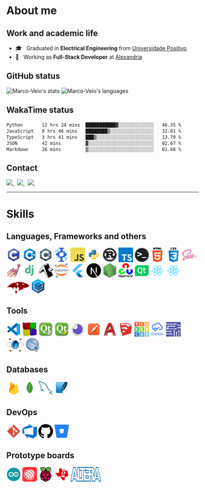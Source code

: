 # About me
## Work and academic life
- 🎓 &nbsp; Graduated in **Electrical Engineering** from <a href="https://www.up.edu.br/">Universidade Positivo</a>
- 💼 &nbsp; Working as **Full-Stack Developer** at <a href="https://alexandria.solar/">Alexandria</a>

## GitHub status
![Marco-Veio's stats](https://github-readme-stats.vercel.app/api?username=marco-veio&show_icons=true&theme=tokyonight&cache_seconds=1800&hide_border=true&include_all_commits=true&count_private=true)
![Marco-Veio's languages](https://github-readme-stats.vercel.app/api/top-langs/?username=marco-veio&hide_border=true&layout=compact&langs_count=16&theme=tokyonight)

## WakaTime status
<!--START_SECTION:waka-->
```text
Python       12 hrs 24 mins  ███████████▓░░░░░░░░░░░░░   46.35 % 
JavaScript   8 hrs 46 mins   ████████▒░░░░░░░░░░░░░░░░   32.81 % 
TypeScript   3 hrs 41 mins   ███▒░░░░░░░░░░░░░░░░░░░░░   13.79 % 
JSON         42 mins         ▓░░░░░░░░░░░░░░░░░░░░░░░░   02.67 % 
Markdown     26 mins         ▒░░░░░░░░░░░░░░░░░░░░░░░░   01.68 % 
```
<!--END_SECTION:waka-->

## Contact
<a href="https://github.com/Marco-Veio" title="GitHub">
  <img height=25 src="https://img.shields.io/github/followers/Marco-Veio?label=follow&style=social" />
</a>
&nbsp;
<a href="https://mail.google.com/mail/u/0/?fs=1&to=marco_a_thomaz@hotmail.com&tf=cm" title="GMail">
  <img height=25 src="https://img.shields.io/badge/Gmail-D14836?style=for-the-badge&logo=gmail&logoColor=white" />
</a>
&nbsp;
<a href="mailto:marco_a_thomaz@hotmail.com" title="Outlook">
  <img height=25 src="https://img.shields.io/badge/Outlook-0078D4?style=flat-square&logo=microsoft-outlook&logoColor=white" />
</a>
&nbsp;

<br />

---

# Skills
## Languages, Frameworks and others
<p align="left">
  <img width="38" height="38" src="./public/images/c.png" alt="C" title="C" />
  <img width="38" height="38" src="./public/images/c++.png" alt="C++" title="C++" />
  <img width="38" height="38"src="./public/images/csharp.png" alt="C#" title="C#" />
  <img width="38" height="38" src="./public/images/freemat.png" alt="Freemat" title="Freemat" />
  <img width="38" height="38" src="./public/images/javascript.png" alt="Javascript" title="Javascript" />
  <img width="38" height="38" src="./public/images/python.png" alt="Python" title="Python" />
  <img width="38" height="38" src="./public/images/rust.png" alt="Rust" title="Rust" />
  <img width="38" height="38" src="./public/images/typescript.png" alt="Typescript" title="Typescript" />
  <img width="38" height="38" src="./public/images/terminal.png" alt="Terminal" title="Terminal" />
  <img width="38" height="38" src="./public/images/html.png" alt="HTML" title="HTML" />
  <img width="38" height="38" src="./public/images/css.png" alt="CSS" title="CSS" />
  <img width="38" height="38" src="./public/images/sass.png" alt="Sass" title="Sass" />
  <img width="38" height="38" src="./public/images/styled-components.png" alt="Styled Components" title="Styled Components" />
  <img width="38" height="38" src="./public/images/django.png" alt="Django" title="Django" />
  <img width="38" height="38" src="./public/images/expo.png" alt="Expo" title="Expo" />
  <img width="38" height="38" src="./public/images/jupyter.svg" alt="Jupyter" title="Jupyter" />
  <img width="38" height="38" src="./public/images/flutter.png" alt="Flutter" title="Flutter" />
  <img width="38" height="38" src="./public/images/next.png" alt="Next.js" title="Next.js" />
  <img width="38" height="38" src="./public/images/nodejs.png" alt="Node.js" title="Node.js" />
  <img width="38" height="38" src="./public/images/opencv.png" alt="OpenCV" title="OpenCV" />
  <img width="38" height="38" src="./public/images/qt.png" alt="Qt" title="Qt" />
  <img width="38" height="38" src="./public/images/react.png" alt="React" title="React" />
  <img width="38" height="38" src="./public/images/react-native.png" alt="React Native" title="React Native" />
  <img width="60" height="38" src="./public/images/mongoose.png" alt="Mongoose" title="Mongoose" />
  <img width="38" height="38" src="./public/images/sequelize.png" alt="Sequelize" title="Sequelize" />
</p>

## Tools
<p align="left">
  <img width="38" height="38" src="./public/images/vscode.png" alt="Visual Studio Code" title="Visual Studio Code" />
  <img width="38" height="38" src="./public/images/codeblocks.png" alt="Code::Blocks" title="Code::Blocks" />
  <img width="38" height="38" src="./public/images/qtcreator.png" alt="QtCreator" title="QtCreator" />
  <img width="38" height="38" src="./public/images/qtdesigner.png" alt="QtDesigner" title="QtDesigner" />
  <img width="38" height="38" src="./public/images/insomnia.png" alt="Insomnia" title="Insomnia" />
  <img width="38" height="38" src="./public/images/postman.png" alt="Postman" title="Postman" />
  <img width="38" height="38" src="./public/images/autocad.png" alt="AutoCAD" title="AutoCAD" />
  <img width="38" height="38" src="./public/images/sketchup.png" alt="SketchUp" title="SketchUp" />
  <img width="38" height="38" src="./public/images/tinkercad.png" alt="Tinkercad" title="Tinkercad" />
  <img width="38" height="38" src="./public/images/easyeda.png" alt="EasyEDA" title="EasyEDA" />
  <img width="38" height="38" src="./public/images/multisim.png" alt="Multisim" title="Multisim" />
  <img width="46" height="38" src="./public/images/proteus.png" alt="Proteus" title="Proteus" />
  <img width="38" height="38" src="./public/images/quartusII.png" alt="QuartusII" title="QuartusII" />
</p>

## Databases
<p align="left">
  <img width="38" height="38" src="./public/images/firebase.png" alt="Firebase" title="Firebase" />
  <img width="38" height="38" src="./public/images/mongodb.png" alt="MongoDB" title="MongoDB" />
  <img width="38" height="38" src="./public/images/mysql.png" alt="MySQL" title="MySQL" />
  <img width="38" height="38" src="./public/images/sqlite.png" alt="SQLite" title="SQLite" />
</p>

## DevOps
<p align="left">
  <img width="38" height="38" src="./public/images/git.png" alt="Git" title="Git" />
  <img width="38" height="38" src="./public/images/azuredevops.png" alt="Azure DevOps" title="Azure DevOps" />
  <img width="38" height="38" src="./public/images/github.png" alt="GitHub" title="GitHub"/>
  <img width="38" height="38" src="./public/images/bitbucket.png" alt="Bitbucket" title="Bitbucket"/>
</p>

## Prototype boards
<p align="left">
  <img width="38" height="38" src="./public/images/arduino.png" alt="Arduino" title="Arduino" />
  <img width="38" height="38"src="./public/images/esp.png" alt="ESPs" title="ESPs" />
  <img width="38" height="38" src="./public/images/raspberry.png" alt="Raspberry" title="Raspberry" />
  <img width="38" height="38" src="./public/images/tiva.png" alt="Tiva" title="Tiva" />
  <img width="80" height="38" src="./public/images/altera.png" alt="Altera" title="Altera FPGAs" />
</p>
